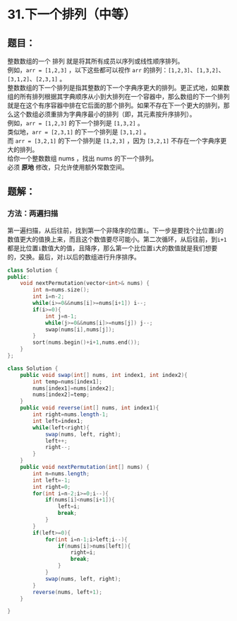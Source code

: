 # 31.下一个排列（中等）
## 题目：
整数数组的一个 排列  就是将其所有成员以序列或线性顺序排列。\
例如，`arr = [1,2,3]` ，以下这些都可以视作 `arr` 的排列：`[1,2,3]`、`[1,3,2]`、`[3,1,2]`、`[2,3,1]` 。\
整数数组的下一个排列是指其整数的下一个字典序更大的排列。更正式地，如果数组的所有排列根据其字典顺序从小到大排列在一个容器中，那么数组的下一个排列就是在这个有序容器中排在它后面的那个排列。如果不存在下一个更大的排列，那么这个数组必须重排为字典序最小的排列（即，其元素按升序排列）。\
例如，`arr = [1,2,3]` 的下一个排列是 `[1,3,2]` 。\
类似地，`arr = [2,3,1]` 的下一个排列是 `[3,1,2]` 。\
而 `arr = [3,2,1]` 的下一个排列是 `[1,2,3]` ，因为 `[3,2,1]` 不存在一个字典序更大的排列。\
给你一个整数数组 nums ，找出 nums 的下一个排列。\
必须 **原地** 修改，只允许使用额外常数空间。
## 题解：
### 方法：两遍扫描
第一遍扫描，从后往前，找到第一个非降序的位置`i`。下一步是要找个比位置`i`的数值更大的值换上来，而且这个数值要尽可能小。第二次循环，从后往前，到`i+1`都是比位置`i`数值大的值，且降序，那么第一个比位置`i`大的数值就是我们想要的，交换。最后，对`i`以后的数组进行升序排序。
```c++
class Solution {
public:
    void nextPermutation(vector<int>& nums) {
        int n=nums.size();
        int i=n-2;
        while(i>=0&&nums[i]>=nums[i+1]) i--;
        if(i>=0){
            int j=n-1;
            while(j>=0&&nums[i]>=nums[j]) j--;
            swap(nums[i],nums[j]);
        }
        sort(nums.begin()+i+1,nums.end());
    }
};
```
```java
class Solution {
    public void swap(int[] nums, int index1, int index2){
        int temp=nums[index1];
        nums[index1]=nums[index2];
        nums[index2]=temp;
    }
    public void reverse(int[] nums, int index1){
        int right=nums.length-1;
        int left=index1;
        while(left<right){
            swap(nums, left, right);
            left++;
            right--;
        }
    }
    public void nextPermutation(int[] nums) {
        int n=nums.length;
        int left=-1;
        int right=0;
        for(int i=n-2;i>=0;i--){
            if(nums[i]<nums[i+1]){
                left=i;
                break;
            }
        }
        if(left>=0){
            for(int i=n-1;i>left;i--){
                if(nums[i]>nums[left]){
                    right=i;
                    break;
                }
            }
            swap(nums, left, right);
        }
        reverse(nums, left+1);
    }

}
```
